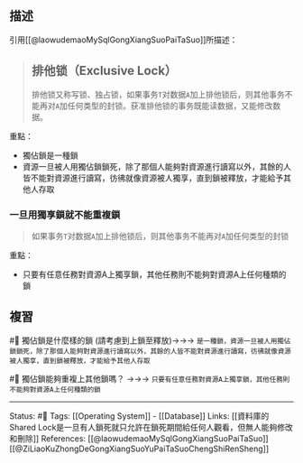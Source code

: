 
## 描述

引用[[@laowudemaoMySqlGongXiangSuoPaiTaSuo]]所描述：
> ## 排他锁（Exclusive Lock）
> 排他锁又称写锁、独占锁，如果事务`T`对数据`A`加上排他锁后，则其他事务不能再对`A`加任何类型的封锁。获准排他锁的事务既能读数据，又能修改数据。

重點：
- 獨佔鎖是一種鎖
- 資源一旦被人用獨佔鎖鎖死，除了那個人能夠對資源進行讀寫以外，其餘的人皆不能對資源進行讀寫，彷彿就像資源被人獨享，直到鎖被釋放，才能給予其他人存取


### 一旦用獨享鎖就不能重複鎖

> 如果事务`T`对数据`A`加上排他锁后，则其他事务不能再对`A`加任何类型的封锁

重點：
- 只要有任意任務對資源A上獨享鎖，其他任務則不能夠對資源A上任何種類的鎖




## 複習
#🧠 獨佔鎖是什麼樣的鎖 (請考慮到上鎖至釋放)->->-> `是一種鎖，資源一旦被人用獨佔鎖鎖死，除了那個人能夠對資源進行讀寫以外，其餘的人皆不能對資源進行讀寫，彷彿就像資源被人獨享，直到鎖被釋放，才能給予其他人存取`
<!--SR:!2023-03-28,168,230-->

#🧠 獨佔鎖能夠重複上其他鎖嗎？ ->->-> `只要有任意任務對資源A上獨享鎖，其他任務則不能夠對資源A上任何種類的鎖`
<!--SR:!2024-02-23,379,250-->

---
Status: #🌱 
Tags:
[[Operating System]] - [[Database]]
Links:
[[資料庫的Shared Lock是一旦有人鎖死就只允許在鎖死期間給任何人觀看，但無人能夠修改和刪除]]
References:
[[@laowudemaoMySqlGongXiangSuoPaiTaSuo]]
[[@ZiLiaoKuZhongDeGongXiangSuoYuPaiTaSuoChengShiRenSheng]]